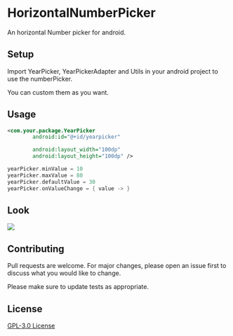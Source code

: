 # HorizontalNumberPicker

An horizontal Number picker for android.

## Setup

Import YearPicker, YearPickerAdapter and Utils in your android project to use the numberPicker.

 You can custom them as you want.

## Usage

```xml
<com.your.package.YearPicker
        android:id="@+id/yearpicker"

        android:layout_width="100dp"
        android:layout_height="100dp" />
```

```kotlin
yearPicker.minValue = 10
yearPicker.maxValue = 80
yearPicker.defaultValue = 30
yearPicker.onValueChange = { value -> }
```

## Look

![](HorizontalNumberPicker.gif)

## Contributing
Pull requests are welcome. For major changes, please open an issue first to discuss what you would like to change.

Please make sure to update tests as appropriate.

## License
[GPL-3.0 License](https://www.gnu.org/licenses/gpl-3.0.fr.html)
